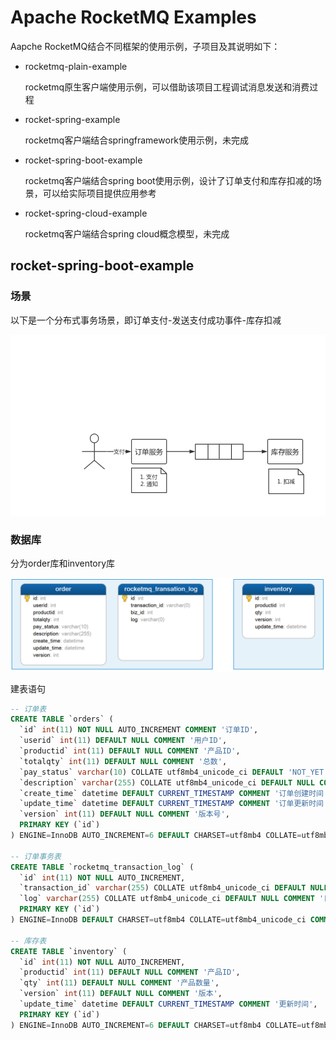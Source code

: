 # Apache RocketMQ Examples

Aapche RocketMQ结合不同框架的使用示例，子项目及其说明如下：

* rocketmq-plain-example

  rocketmq原生客户端使用示例，可以借助该项目工程调试消息发送和消费过程

* rocket-spring-example

  rocketmq客户端结合springframework使用示例，未完成

* rocket-spring-boot-example

  rocketmq客户端结合spring boot使用示例，设计了订单支付和库存扣减的场景，可以给实际项目提供应用参考

* rocket-spring-cloud-example

  rocketmq客户端结合spring cloud概念模型，未完成

## rocket-spring-boot-example

### 场景

以下是一个分布式事务场景，即订单支付-发送支付成功事件-库存扣减

![1567741380224](assets/1567741380224.png)

### 数据库

分为order库和inventory库

![1567741480195](assets/1567741480195.png)

建表语句

```sql
-- 订单表
CREATE TABLE `orders` (
  `id` int(11) NOT NULL AUTO_INCREMENT COMMENT '订单ID',
  `userid` int(11) DEFAULT NULL COMMENT '用户ID',
  `productid` int(11) DEFAULT NULL COMMENT '产品ID',
  `totalqty` int(11) DEFAULT NULL COMMENT '总数',
  `pay_status` varchar(10) COLLATE utf8mb4_unicode_ci DEFAULT 'NOT_YET' COMMENT '支付状态',
  `description` varchar(255) COLLATE utf8mb4_unicode_ci DEFAULT NULL COMMENT '订单描述',
  `create_time` datetime DEFAULT CURRENT_TIMESTAMP COMMENT '订单创建时间',
  `update_time` datetime DEFAULT CURRENT_TIMESTAMP COMMENT '订单更新时间',
  `version` int(11) DEFAULT NULL COMMENT '版本号',
  PRIMARY KEY (`id`)
) ENGINE=InnoDB AUTO_INCREMENT=6 DEFAULT CHARSET=utf8mb4 COLLATE=utf8mb4_unicode_ci;

-- 订单事务表
CREATE TABLE `rocketmq_transaction_log` (
  `id` int(11) NOT NULL AUTO_INCREMENT,
  `transaction_id` varchar(255) COLLATE utf8mb4_unicode_ci DEFAULT NULL COMMENT '事务ID',
  `log` varchar(255) COLLATE utf8mb4_unicode_ci DEFAULT NULL COMMENT '日志描述',
  PRIMARY KEY (`id`)
) ENGINE=InnoDB DEFAULT CHARSET=utf8mb4 COLLATE=utf8mb4_unicode_ci COMMENT='rocketmq事务日志';

-- 库存表
CREATE TABLE `inventory` (
  `id` int(11) NOT NULL AUTO_INCREMENT,
  `productid` int(11) DEFAULT NULL COMMENT '产品ID',
  `qty` int(11) DEFAULT NULL COMMENT '产品数量',
  `version` int(11) DEFAULT NULL COMMENT '版本',
  `update_time` datetime DEFAULT CURRENT_TIMESTAMP COMMENT '更新时间',
  PRIMARY KEY (`id`)
) ENGINE=InnoDB AUTO_INCREMENT=6 DEFAULT CHARSET=utf8mb4 COLLATE=utf8mb4_unicode_ci
```

